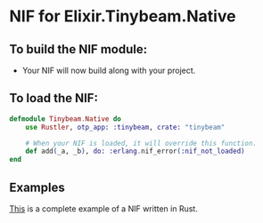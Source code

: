 # NIF for Elixir.Tinybeam.Native

## To build the NIF module:

- Your NIF will now build along with your project.

## To load the NIF:

```elixir
defmodule Tinybeam.Native do
    use Rustler, otp_app: :tinybeam, crate: "tinybeam"

    # When your NIF is loaded, it will override this function.
    def add(_a, _b), do: :erlang.nif_error(:nif_not_loaded)
end
```

## Examples

[This](https://github.com/hansihe/NifIo) is a complete example of a NIF written in Rust.
